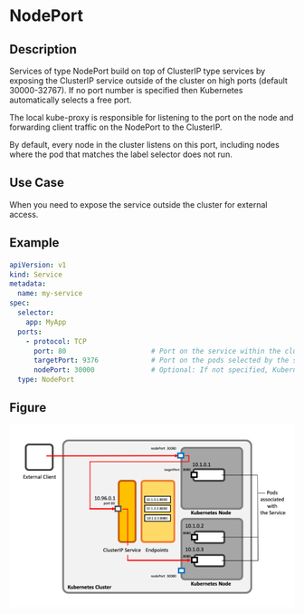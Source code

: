 # NodePort
## Description
Services of type NodePort build on top of ClusterIP type services by exposing the ClusterIP service outside of the cluster on high ports (default 30000-32767). If no port number is specified then Kubernetes automatically selects a free port.   

The local kube-proxy is responsible for listening to the port on the node and forwarding client traffic on the NodePort to the ClusterIP.  
    
By default, every node in the cluster listens on this port, including nodes where the pod that matches the label selector does not run.

## Use Case
When you need to expose the service outside the cluster for external access.

## Example

   ```yaml
   apiVersion: v1
   kind: Service
   metadata:
     name: my-service
   spec:
     selector:
       app: MyApp
     ports:
       - protocol: TCP
         port: 80                     # Port on the service within the cluster
         targetPort: 9376             # Port on the pods selected by the service
         nodePort: 30000              # Optional: If not specified, Kubernetes will assign a random port from the range 30000-32767 by default
     type: NodePort
   ```


 ## Figure  
<div align="left">

  ![NodePort Figure](./NodePort%20Figure.PNG)

</div>
